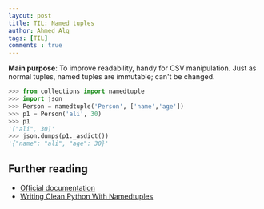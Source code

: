 ```yaml
---
layout: post
title: TIL: Named tuples
author: Ahmed Alq
tags: [TIL]
comments : true
---
```


**Main purpose**: To improve readability, handy for CSV manipulation.
Just as normal tuples, named tuples are immutable; can't be changed.

```python
>>> from collections import namedtuple
>>> import json
>>> Person = namedtuple('Person', ['name','age'])
>>> p1 = Person('ali', 30)
>>> p1
'["ali", 30]'
>>> json.dumps(p1._asdict())
'{"name": "ali", "age": 30}'
```

## Further reading 

* [Official documentation](https://docs.python.org/3/library/collections.html#collections.namedtuple)
* [Writing Clean Python With Namedtuples](https://dbader.org/blog/writing-clean-python-with-namedtuples)